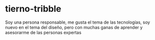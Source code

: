 # tierno-tribble
Soy una persona responsable, me gusta el tema de las tecnologías, soy nuevo en el tema del diseño, pero con muchas ganas de aprender y asesorarme de las personas expertas

